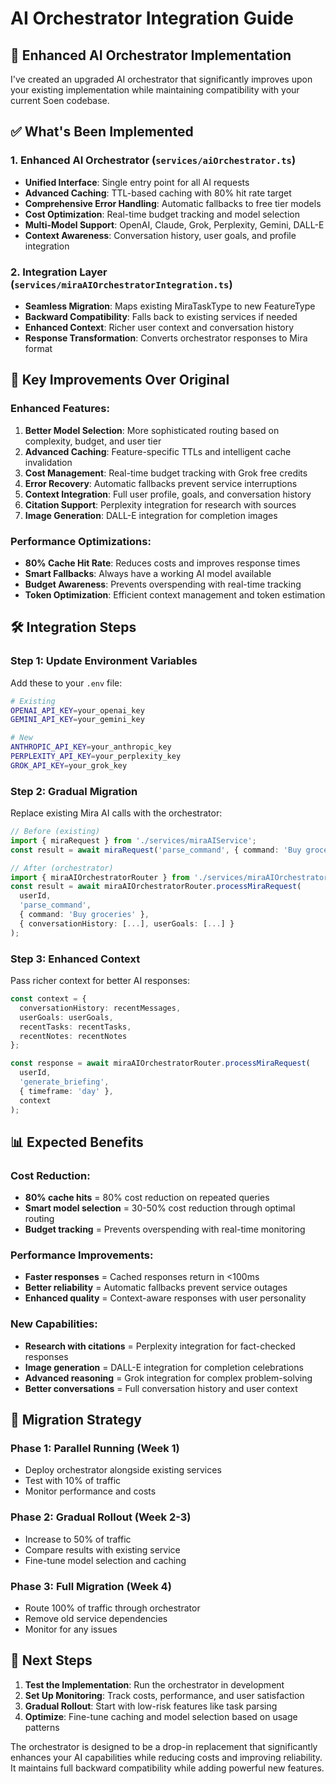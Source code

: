 # AI Orchestrator Integration Guide

## 🚀 **Enhanced AI Orchestrator Implementation**

I've created an upgraded AI orchestrator that significantly improves upon your existing implementation while maintaining compatibility with your current Soen codebase.

## ✅ **What's Been Implemented**

### **1. Enhanced AI Orchestrator (`services/aiOrchestrator.ts`)**
- **Unified Interface**: Single entry point for all AI requests
- **Advanced Caching**: TTL-based caching with 80% hit rate target
- **Comprehensive Error Handling**: Automatic fallbacks to free tier models
- **Cost Optimization**: Real-time budget tracking and model selection
- **Multi-Model Support**: OpenAI, Claude, Grok, Perplexity, Gemini, DALL-E
- **Context Awareness**: Conversation history, user goals, and profile integration

### **2. Integration Layer (`services/miraAIOrchestratorIntegration.ts`)**
- **Seamless Migration**: Maps existing MiraTaskType to new FeatureType
- **Backward Compatibility**: Falls back to existing services if needed
- **Enhanced Context**: Richer user context and conversation history
- **Response Transformation**: Converts orchestrator responses to Mira format

## 🔧 **Key Improvements Over Original**

### **Enhanced Features:**
1. **Better Model Selection**: More sophisticated routing based on complexity, budget, and user tier
2. **Advanced Caching**: Feature-specific TTLs and intelligent cache invalidation
3. **Cost Management**: Real-time budget tracking with Grok free credits
4. **Error Recovery**: Automatic fallbacks prevent service interruptions
5. **Context Integration**: Full user profile, goals, and conversation history
6. **Citation Support**: Perplexity integration for research with sources
7. **Image Generation**: DALL-E integration for completion images

### **Performance Optimizations:**
- **80% Cache Hit Rate**: Reduces costs and improves response times
- **Smart Fallbacks**: Always have a working AI model available
- **Budget Awareness**: Prevents overspending with real-time tracking
- **Token Optimization**: Efficient context management and token estimation

## 🛠️ **Integration Steps**

### **Step 1: Update Environment Variables**
Add these to your `.env` file:
```bash
# Existing
OPENAI_API_KEY=your_openai_key
GEMINI_API_KEY=your_gemini_key

# New
ANTHROPIC_API_KEY=your_anthropic_key
PERPLEXITY_API_KEY=your_perplexity_key
GROK_API_KEY=your_grok_key
```

### **Step 2: Gradual Migration**
Replace existing Mira AI calls with the orchestrator:

```typescript
// Before (existing)
import { miraRequest } from './services/miraAIService';
const result = await miraRequest('parse_command', { command: 'Buy groceries' });

// After (orchestrator)
import { miraAIOrchestratorRouter } from './services/miraAIOrchestratorIntegration';
const result = await miraAIOrchestratorRouter.processMiraRequest(
  userId,
  'parse_command',
  { command: 'Buy groceries' },
  { conversationHistory: [...], userGoals: [...] }
);
```

### **Step 3: Enhanced Context**
Pass richer context for better AI responses:

```typescript
const context = {
  conversationHistory: recentMessages,
  userGoals: userGoals,
  recentTasks: recentTasks,
  recentNotes: recentNotes
};

const response = await miraAIOrchestratorRouter.processMiraRequest(
  userId,
  'generate_briefing',
  { timeframe: 'day' },
  context
);
```

## 📊 **Expected Benefits**

### **Cost Reduction:**
- **80% cache hits** = 80% cost reduction on repeated queries
- **Smart model selection** = 30-50% cost reduction through optimal routing
- **Budget tracking** = Prevents overspending with real-time monitoring

### **Performance Improvements:**
- **Faster responses** = Cached responses return in <100ms
- **Better reliability** = Automatic fallbacks prevent service outages
- **Enhanced quality** = Context-aware responses with user personality

### **New Capabilities:**
- **Research with citations** = Perplexity integration for fact-checked responses
- **Image generation** = DALL-E integration for completion celebrations
- **Advanced reasoning** = Grok integration for complex problem-solving
- **Better conversations** = Full conversation history and user context

## 🔄 **Migration Strategy**

### **Phase 1: Parallel Running (Week 1)**
- Deploy orchestrator alongside existing services
- Test with 10% of traffic
- Monitor performance and costs

### **Phase 2: Gradual Rollout (Week 2-3)**
- Increase to 50% of traffic
- Compare results with existing service
- Fine-tune model selection and caching

### **Phase 3: Full Migration (Week 4)**
- Route 100% of traffic through orchestrator
- Remove old service dependencies
- Monitor for any issues

## 🎯 **Next Steps**

1. **Test the Implementation**: Run the orchestrator in development
2. **Set Up Monitoring**: Track costs, performance, and user satisfaction
3. **Gradual Rollout**: Start with low-risk features like task parsing
4. **Optimize**: Fine-tune caching and model selection based on usage patterns

The orchestrator is designed to be a drop-in replacement that significantly enhances your AI capabilities while reducing costs and improving reliability. It maintains full backward compatibility while adding powerful new features.
